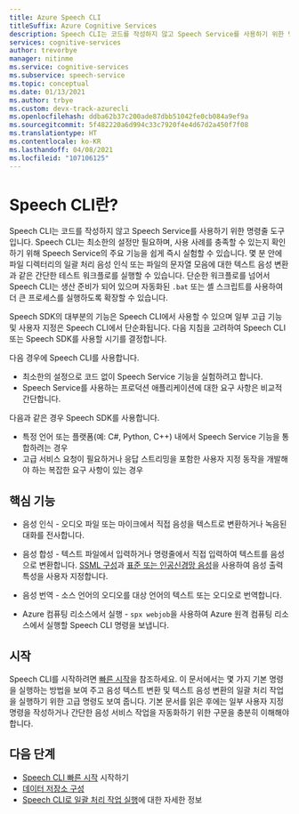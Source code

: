 ```yaml
---
title: Azure Speech CLI
titleSuffix: Azure Cognitive Services
description: Speech CLI는 코드를 작성하지 않고 Speech Service를 사용하기 위한 명령줄 도구입니다. Speech CLI는 최소한의 설정만 필요하며, 사용 사례를 충족할 수 있는지 확인하기 위해 Speech Service의 주요 기능을 쉽게 즉시 실험할 수 있습니다.
services: cognitive-services
author: trevorbye
manager: nitinme
ms.service: cognitive-services
ms.subservice: speech-service
ms.topic: conceptual
ms.date: 01/13/2021
ms.author: trbye
ms.custom: devx-track-azurecli
ms.openlocfilehash: ddba62b37c200ade87dbb51042fe0cb084a9ef9a
ms.sourcegitcommit: 5f482220a6d994c33c7920f4e4d67d2a450f7f08
ms.translationtype: HT
ms.contentlocale: ko-KR
ms.lasthandoff: 04/08/2021
ms.locfileid: "107106125"
---
```

# <a name="what-is-the-speech-cli"></a>Speech CLI란?

Speech CLI는 코드를 작성하지 않고 Speech Service를 사용하기 위한 명령줄 도구입니다. Speech CLI는 최소한의 설정만 필요하며, 사용 사례를 충족할 수 있는지 확인하기 위해 Speech Service의 주요 기능을 쉽게 즉시 실험할 수 있습니다. 몇 분 안에 파일 디렉터리의 일괄 처리 음성 인식 또는 파일의 문자열 모음에 대한 텍스트 음성 변환과 같은 간단한 테스트 워크플로를 실행할 수 있습니다. 단순한 워크플로를 넘어서 Speech CLI는 생산 준비가 되어 있으며 자동화된 `.bat` 또는 셸 스크립트를 사용하여 더 큰 프로세스를 실행하도록 확장할 수 있습니다.

Speech SDK의 대부분의 기능은 Speech CLI에서 사용할 수 있으며 일부 고급 기능 및 사용자 지정은 Speech CLI에서 단순화됩니다. 다음 지침을 고려하여 Speech CLI 또는 Speech SDK를 사용할 시기를 결정합니다.

다음 경우에 Speech CLI를 사용합니다.
* 최소한의 설정으로 코드 없이 Speech Service 기능을 실험하려고 합니다.
* Speech Service를 사용하는 프로덕션 애플리케이션에 대한 요구 사항은 비교적 간단합니다.

다음과 같은 경우 Speech SDK를 사용합니다.
* 특정 언어 또는 플랫폼(예: C#, Python, C++) 내에서 Speech Service 기능을 통합하려는 경우
* 고급 서비스 요청이 필요하거나 응답 스트리밍을 포함한 사용자 지정 동작을 개발해야 하는 복잡한 요구 사항이 있는 경우

## <a name="core-features"></a>핵심 기능

* 음성 인식 - 오디오 파일 또는 마이크에서 직접 음성을 텍스트로 변환하거나 녹음된 대화를 전사합니다.

* 음성 합성 - 텍스트 파일에서 입력하거나 명령줄에서 직접 입력하여 텍스트를 음성으로 변환합니다. [SSML 구성](speech-synthesis-markup.md)과 [표준 또는 인공신경망 음성](speech-synthesis-markup.md#neural-and-custom-voices)을 사용하여 음성 출력 특성을 사용자 지정합니다.

* 음성 번역 - 소스 언어의 오디오를 대상 언어의 텍스트 또는 오디오로 번역합니다.

* Azure 컴퓨팅 리소스에서 실행 - `spx webjob`을 사용하여 Azure 원격 컴퓨팅 리소스에서 실행할 Speech CLI 명령을 보냅니다.

## <a name="get-started"></a>시작

Speech CLI를 시작하려면 [빠른 시작](spx-basics.md)을 참조하세요. 이 문서에서는 몇 가지 기본 명령을 실행하는 방법을 보여 주고 음성 텍스트 변환 및 텍스트 음성 변환의 일괄 처리 작업을 실행하기 위한 고급 명령도 보여 줍니다. 기본 문서를 읽은 후에는 일부 사용자 지정 명령을 작성하거나 간단한 음성 서비스 작업을 자동화하기 위한 구문을 충분히 이해해야 합니다.

## <a name="next-steps"></a>다음 단계

- [Speech CLI 빠른 시작](spx-basics.md) 시작하기
- [데이터 저장소 구성](./spx-data-store-configuration.md)
- [Speech CLI로 일괄 처리 작업 실행](./spx-batch-operations.md)에 대한 자세한 정보
